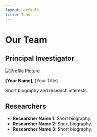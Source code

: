 ```yaml
---
layout: default
title: Team
---
```


# Our Team

## Principal Investigator

![Profile Picture](assets/images/profile.jpg)

**[Your Name]**, [Your Title]

Short biography and research interests.

## Researchers

- **Researcher Name 1**: Short biography.
- **Researcher Name 2**: Short biography.
- **Researcher Name 3**: Short biography.

